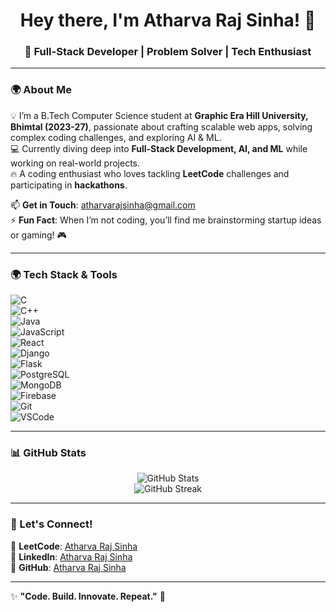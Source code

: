 <h1 align="center">Hey there, I'm Atharva Raj Sinha! 👋</h1>  
<h3 align="center">🚀 Full-Stack Developer | Problem Solver | Tech Enthusiast</h3>  

---

### 🌍 About Me  
💡 I’m a B.Tech Computer Science student at **Graphic Era Hill University, Bhimtal (2023-27)**, passionate about crafting scalable web apps, solving complex coding challenges, and exploring AI & ML.   
💻 Currently diving deep into **Full-Stack Development, AI, and ML** while working on real-world projects.  
🔥 A coding enthusiast who loves tackling **LeetCode** challenges and participating in **hackathons**.  

📫 **Get in Touch**: atharvarajsinha@gmail.com  
⚡ **Fun Fact**: When I’m not coding, you’ll find me brainstorming startup ideas or gaming! 🎮  

---

### 🌍 Tech Stack & Tools  
![C](https://img.shields.io/badge/-C-A8B9CC?style=flat&logo=c&logoColor=white)  
![C++](https://img.shields.io/badge/-C++-00599C?style=flat&logo=c%2B%2B&logoColor=white)  
![Java](https://img.shields.io/badge/-Java-007396?style=flat&logo=java&logoColor=white)  
![JavaScript](https://img.shields.io/badge/-JavaScript-F7DF1E?style=flat&logo=javascript&logoColor=black)  
![React](https://img.shields.io/badge/-React-61DAFB?style=flat&logo=react&logoColor=black)  
![Django](https://img.shields.io/badge/-Django-092E20?style=flat&logo=django&logoColor=white)  
![Flask](https://img.shields.io/badge/-Flask-000000?style=flat&logo=flask&logoColor=white)  
![PostgreSQL](https://img.shields.io/badge/-PostgreSQL-336791?style=flat&logo=postgresql&logoColor=white)  
![MongoDB](https://img.shields.io/badge/-MongoDB-47A248?style=flat&logo=mongodb&logoColor=white)  
![Firebase](https://img.shields.io/badge/-Firebase-FFCA28?style=flat&logo=firebase&logoColor=black)  
![Git](https://img.shields.io/badge/-Git-F05032?style=flat&logo=git&logoColor=white)  
![VSCode](https://img.shields.io/badge/-VS%20Code-007ACC?style=flat&logo=visual-studio-code&logoColor=white)  

---

### 📊 GitHub Stats  
<p align="center">
  <img src="https://github-readme-stats.vercel.app/api?username=AtharvaRajSinha&show_icons=true&theme=radical" alt="GitHub Stats" />
  <br />
  <img src="https://github-readme-streak-stats.herokuapp.com/?user=AtharvaRajSinha&theme=radical" alt="GitHub Streak" />
</p>  

---

### 🔗 Let's Connect!  
📌 **LeetCode**: [Atharva Raj Sinha](https://leetcode.com/u/atharvarajsinha/)  
📌 **LinkedIn**: [Atharva Raj Sinha](https://www.linkedin.com/in/atharvarajsinha/)  
📌 **GitHub**: [Atharva Raj Sinha](https://github.com/AtharvaRajSinha)  

---

✨ **"Code. Build. Innovate. Repeat."** 🚀

